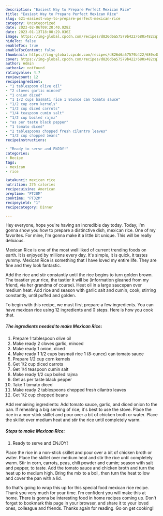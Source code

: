 ```yaml
---
description: "Easiest Way to Prepare Perfect Mexican Rice"
title: "Easiest Way to Prepare Perfect Mexican Rice"
slug: 621-easiest-way-to-prepare-perfect-mexican-rice
category: Uncategorized
date: 2023-02-06T09:20:40.028Z
date: 2023-01-13T18:00:29.036Z
image: https://img-global.cpcdn.com/recipes/d826d6a57579b422/680x482cq70/mexican-rice-recipe-main-photo.jpg
hideToc: false
enableToc: true
enableTocContent: false
thumbnail: https://img-global.cpcdn.com/recipes/d826d6a57579b422/680x482cq70/mexican-rice-recipe-main-photo.jpg
cover: https://img-global.cpcdn.com/recipes/d826d6a57579b422/680x482cq70/mexican-rice-recipe-main-photo.jpg
author: Admin
authorAv: notfound
ratingvalue: 4.7
reviewcount: 12
recipeingredient:
- "1 tablespoon olive oil"
- "2 cloves garlic minced"
- "1 onion diced"
- "1 1/2 cups basmati rice 1 8ounce can tomato sauce"
- "1/2 cup corn kernels"
- "1/2 cup diced carrots"
- "1/4 teaspoon cumin salt"
- "1/2 cup boiled rajma"
- "as per taste black pepper"
- "1 tomato diced"
- "2 tablespoons chopped fresh cilantro leaves"
- "1/2 cup chopped beans"
recipeinstructions:

- "Ready to serve and ENJOY!"
categories:
- Recipe
tags:
- mexican
- rice

katakunci: mexican rice 
nutrition: 275 calories
recipecuisine: American
preptime: "PT20M"
cooktime: "PT32M"
recipeyield: "1"
recipecategory: Dinner

---
```



Hey everyone, hope you're having an incredible day today. Today, I'm gonna show you how to prepare a distinctive dish, mexican rice. One of my favorites. For mine, I'm gonna make it a little bit unique. This will be really delicious.

Mexican Rice is one of the most well liked of current trending foods on earth. It is enjoyed by millions every day. It's simple, it is quick, it tastes yummy. Mexican Rice is something that I have loved my entire life. They are fine and they look fantastic.

Add the rice and stir constantly until the rice begins to turn golden brown. The toastier your rice, the tastier it will be (information gleaned from my friend, via her grandma of course). Heat oil in a large saucepan over medium heat. Add rice and season with garlic salt and cumin; cook, stirring constantly, until puffed and golden.


To begin with this recipe, we must first prepare a few ingredients. You can have mexican rice using 12 ingredients and 0 steps. Here is how you cook that.

<!--inarticleads1-->

##### The ingredients needed to make Mexican Rice:

1. Prepare 1 tablespoon olive oil
1. Make ready 2 cloves garlic, minced
1. Make ready 1 onion, diced
1. Make ready 1 1/2 cups basmati rice 1 (8-ounce) can tomato sauce
1. Prepare 1/2 cup corn kernels
1. Get 1/2 cup diced carrots
1. Get 1/4 teaspoon cumin salt
1. Make ready 1/2 cup boiled rajma
1. Get as per taste black pepper
1. Take 1 tomato diced
1. Make ready 2 tablespoons chopped fresh cilantro leaves
1. Get 1/2 cup chopped beans


Add remaining ingredients: Add tomato sauce, garlic, and diced onion to the pan. If reheating a big serving of rice, it&#39;s best to use the stove. Place the rice in a non-stick skillet and pour over a bit of chicken broth or water. Place the skillet over medium heat and stir the rice until completely warm. 

<!--inarticleads2-->

##### Steps to make Mexican Rice:


1. Ready to serve and ENJOY!

Place the rice in a non-stick skillet and pour over a bit of chicken broth or water. Place the skillet over medium heat and stir the rice until completely warm. Stir in corn, carrots, peas, chili powder and cumin; season with salt and pepper, to taste. Add the tomato sauce and chicken broth and turn the heat up to medium high. Bring the mix to a boil, then turn the heat to low and cover the pan with a lid. 

So that's going to wrap this up for this special food mexican rice recipe. Thank you very much for your time. I'm confident you will make this at home. There is gonna be interesting food in home recipes coming up. Don't forget to bookmark this page in your browser, and share it to your loved ones, colleague and friends. Thanks again for reading. Go on get cooking!
